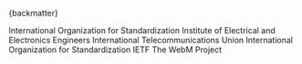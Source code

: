 
{backmatter}

<reference anchor="ISO.9899.2011">
  <front>
    <title>Programming languages - C</title>
    <author>
      <organization>International Organization for Standardization</organization>
    </author>
    <date month="" year="2011" />
  </front>
  <seriesInfo name="ISO" value="Standard 9899" />
</reference>

<reference anchor="IEEE.754.1985">
  <front>
    <title>Standard for Binary Floating-Point Arithmetic</title>
    <author>
      <organization>Institute of Electrical and Electronics Engineers</organization>
    </author>
    <date month="August" year="1985"/>
  </front>
  <seriesInfo name="IEEE" value="Standard 754"/>
</reference>

<reference anchor="ITU.V42.2002">
  <front>
    <title>Error-correcting Procedures for DCEs Using Asynchronous-to-Synchronous Conversion</title>
    <author>
      <organization>International Telecommunications Union</organization>
    </author>
    <date day="06" month="November" year="2002"/>
  </front>
  <seriesInfo name="ITU-T" value="Recommendation V.42"/>
</reference>

<reference anchor="ISO.3309.1979">
  <front>
    <title>Data communication - High-level data link control procedures - Frame structure</title>
    <author>
      <organization>International Organization for Standardization</organization>
    </author>
    <date month="" year="1979"/>
  </front>
  <seriesInfo name="ISO" value="Standard 3309"/>
</reference>

<reference anchor="W3C.SPSD-xhtml-basic-20180327">
  <front>
    <title>XHTML(tm) Basic 1.1 - Second Edition</title>
  <author initials='S.' surname='McCarron' fullname='Shane McCarron'>
      <organization />
  </author>
    <date month='March' day='27' year='2018' />
  </front>
  <seriesInfo name='World Wide Web Consortium Recommendation' value='SPSD-xhtml-basic-20180327' />
  <format type='HTML' target='http://www.w3.org/TR/2018/SPSD-xhtml-basic-20180327' />
</reference>

<reference anchor="Matroska" target="https://datatracker.ietf.org/doc/draft-ietf-cellar-matroska/">
  <front>
    <title>Matroska Specifications</title>
    <author>
      <organization>IETF</organization>
    </author>
    <date year="2019" />
  </front>
</reference>

<reference anchor="WebM" target="https://www.webmproject.org/docs/container/">
  <front>
    <title>WebM Container Guidelines</title>
    <author>
      <organization>The WebM Project</organization>
    </author>
    <date month="November" year="2017" />
  </front>
</reference>
